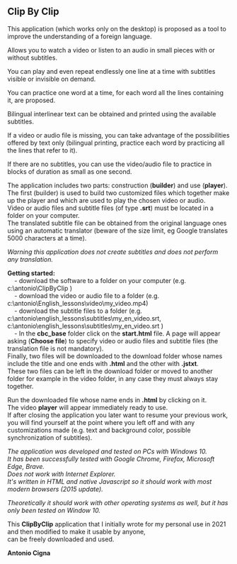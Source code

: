   
Clip By Clip
------------
This application (which works only on the desktop) is proposed as a tool to improve the understanding of a foreign language.  
  
Allows you to watch a video or listen to an audio in small pieces with or without subtitles.  
  
You can play and even repeat endlessly one line at a time with subtitles visible or invisible on demand.  
  
You can practice one word at a time, for each word all the lines containing it, are proposed.  

Bilingual interlinear text can be obtained and printed using the available subtitles. 
 
If a video or audio file is missing, you can take advantage of the possibilities offered by text only (bilingual printing, practice each word by practicing all the lines that refer to it).  

If there are no subtitles, you can use the video/audio file to practice in blocks of duration as small as one second.
  
The application includes two parts: construction (**builder**) and use (**player**).  
The first (builder) is used to build two customized files which together make up the player and which are used to play the chosen video or audio.  
Video or audio files and subtitle files (of type **.srt**) must be located in a folder on your computer.  
The translated subtitle file can be obtained from the original language ones using an automatic translator (beware of the size limit, eg Google translates 5000 characters at a time).  

_Warning this application does not create subtitles and does not perform any translation._

**Getting started:**  
    - download the software to a folder on your computer (e.g. c:\\antonio\\ClipByClip )  
    - download the video or audio file to a folder (e.g. c:\\antonio\\English\_lessons\\video\\my\_video.mp4)  
    - download the subtitle files to a folder (e.g. c:\\antonio\\english\_lessons\\subtitles\\my\_en\_video.srt, c:\\antonio\\english\_lessons\\subtitles\\my\_en\_video.srt )  
    - In the **cbc\_base** folder click on the **start.html** file. A page will appear asking (**Choose file**) to specify video or audio files and subtitle files (the translation file is not mandatory).  
Finally, two files will be downloaded to the download folder whose names include the title and one ends with **.html** and the other with **.jstxt**.  
These two files can be left in the download folder or moved to another folder for example in the video folder, in any case they must always stay together.  
  
Run the downloaded file whose name ends in **.html** by clicking on it.  
The video **player** will appear immediately ready to use.  
If after closing the application you later want to resume your previous work, you will find yourself at the point where you left off and with any customizations made (e.g. text and background color, possible synchronization of subtitles).

_The application was developed and tested on PCs with Windows 10.  
It has been successfully tested with Google Chrome, Firefox, Microsoft Edge, Brave.  
Does not work with Internet Explorer.  
It's written in HTML and native Javascript so it should work with most modern browsers (2015 update)._

_Theoretically it should work with other operating systems as well, but it has only been tested on Window 10._

This **ClipByClip** application that I initially wrote for my personal use in 2021 and then modified to make it usable by anyone,  
can be freely downloaded and used.  
  
**Antonio Cigna**